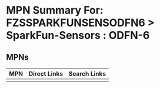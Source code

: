 



# MPN Summary For: FZSSPARKFUNSENSODFN6 > SparkFun-Sensors : ODFN-6

## MPNs
  

|MPN|Direct Links|Search Links|
| :--- | :--- | :--- |
||||
